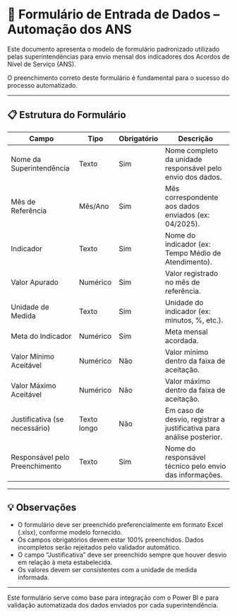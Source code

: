 # 📝 Formulário de Entrada de Dados – Automação dos ANS

Este documento apresenta o modelo de formulário padronizado utilizado pelas superintendências para envio mensal dos indicadores dos Acordos de Nível de Serviço (ANS).

O preenchimento correto deste formulário é fundamental para o sucesso do processo automatizado.

---

## 📋 Estrutura do Formulário

| Campo                          | Tipo        | Obrigatório | Descrição                                                                 |
|-------------------------------|-------------|-------------|---------------------------------------------------------------------------|
| Nome da Superintendência      | Texto       | Sim         | Nome completo da unidade responsável pelo envio dos dados.               |
| Mês de Referência             | Mês/Ano     | Sim         | Mês correspondente aos dados enviados (ex: 04/2025).                     |
| Indicador                     | Texto       | Sim         | Nome do indicador (ex: Tempo Médio de Atendimento).                      |
| Valor Apurado                 | Numérico    | Sim         | Valor registrado no mês de referência.                                   |
| Unidade de Medida             | Texto       | Sim         | Unidade do indicador (ex: minutos, %, etc.).                             |
| Meta do Indicador             | Numérico    | Sim         | Meta mensal acordada.                                                    |
| Valor Mínimo Aceitável        | Numérico    | Não         | Valor mínimo dentro da faixa de aceitação.                              |
| Valor Máximo Aceitável        | Numérico    | Não         | Valor máximo dentro da faixa de aceitação.                              |
| Justificativa (se necessário) | Texto longo | Não         | Em caso de desvio, registrar a justificativa para análise posterior.     |
| Responsável pelo Preenchimento| Texto       | Sim         | Nome do responsável técnico pelo envio das informações.                  |

---

## 💡 Observações

- O formulário deve ser preenchido preferencialmente em formato Excel (.xlsx), conforme modelo fornecido.
- Os campos obrigatórios devem estar 100% preenchidos. Dados incompletos serão rejeitados pelo validador automático.
- O campo “Justificativa” deve ser preenchido sempre que houver desvio em relação à meta estabelecida.
- Os valores devem ser consistentes com a unidade de medida informada.

---

Este formulário serve como base para integração com o Power BI e para validação automatizada dos dados enviados por cada superintendência.
